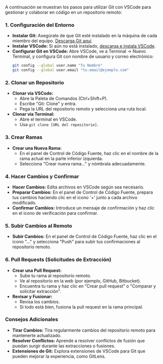 A continuación se muestran los pasos para utilizar Git con VSCode para gestionar y colaborar en código en un repositorio remoto:

### 1. Configuración del Entorno
- **Instalar Git:** Asegúrate de que Git esté instalado en la máquina de cada miembro del equipo. [Descarga Git aquí](https://git-scm.com/downloads).
- **Instalar VSCode:** Si aún no está instalado, [descarga e instala VSCode](https://code.visualstudio.com/Download).
- **Configurar Git en VSCode:** Abre VSCode, ve a Terminal → Nuevo Terminal, y configura Git con nombre de usuario y correo electrónico:
  ```bash
  git config --global user.name "Tu Nombre"
  git config --global user.email "tu.email@ejemplo.com"
  ```

### 2. Clonar un Repositorio
- **Clonar vía VSCode:**
  - Abre la Paleta de Comandos (Ctrl+Shift+P).
  - Escribe "Git: Clone" y entra.
  - Pega la URL del repositorio remoto y selecciona una ruta local.
- **Clonar vía Terminal:**
  - Abre el terminal en VSCode.
  - Usa `git clone [URL del repositorio]`.

### 3. Crear Ramas
- **Crear una Nueva Rama:**
  - En el panel de Control de Código Fuente, haz clic en el nombre de la rama actual en la parte inferior izquierda.
  - Selecciona "Crear nueva rama..." y nómbrala adecuadamente.

### 4. Hacer Cambios y Confirmar
- **Hacer Cambios:** Edita archivos en VSCode según sea necesario.
- **Preparar Cambios:** En el panel de Control de Código Fuente, prepara tus cambios haciendo clic en el icono '+' junto a cada archivo modificado.
- **Confirmar Cambios:** Introduce un mensaje de confirmación y haz clic en el icono de verificación para confirmar.

### 5. Subir Cambios al Remoto
- **Subir Cambios:** En el panel de Control de Código Fuente, haz clic en el icono "..." y selecciona "Push" para subir tus confirmaciones al repositorio remoto.

### 6. Pull Requests (Solicitudes de Extracción)
- **Crear una Pull Request:**
  - Sube tu rama al repositorio remoto.
  - Ve al repositorio en la web (por ejemplo, GitHub, Bitbucket).
  - Encuentra tu rama y haz clic en "Crear pull request" o "Comparar y solicitar extracción".
- **Revisar y Fusionar:**
  - Revisa los cambios.
  - Si todo está bien, fusiona la pull request en la rama principal.

### Consejos Adicionales
- **Tirar Cambios:** Tira regularmente cambios del repositorio remoto para mantenerte actualizado.
- **Resolver Conflictos:** Aprende a resolver conflictos de fusión que puedan surgir durante las extracciones o fusiones.
- **Extensiones de Git:** Explora extensiones de VSCode para Git que pueden mejorar la experiencia, como GitLens.
